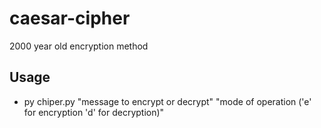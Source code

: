 # caesar-cipher
2000 year old encryption method

## Usage
- py chiper.py "message to encrypt or decrypt" "mode of operation ('e' for encryption 'd' for decryption)"
